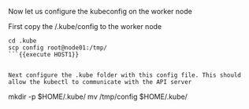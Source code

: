 Now let us configure the kubeconfig on the worker node

First copy the /.kube/config to the worker node

```
cd .kube
scp config root@node01:/tmp/
```{{execute HOST1}}


Next configure the .kube folder with this config file. This should allow the kubectl to communicate with the API server
```
mkdir -p $HOME/.kube/
mv /tmp/config $HOME/.kube/
```{{execute HOST2}}



